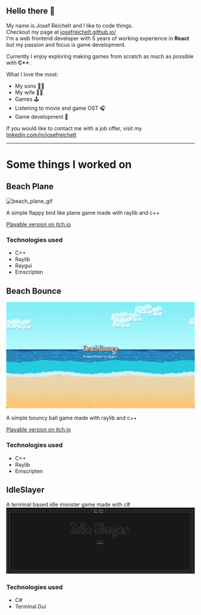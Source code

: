## Hello there 👋

My name is Josef Reichelt and I like to code things.  
Checkout my page at [josefreichelt.github.io/](https://josefreichelt.github.io/)  
I'm a web frontend developer with 5 years of working experience in **React** but my passion and focus is game development.  

Currently I enjoy exploring making games from scratch as much as possible with **C++**.  

What I love the most:

- My sons 👦👦
- My wife 👱‍♀️
- Games 🕹
- Listening to movie and game OST 🎧
- Game development 💾

If you would like to contact me with a job offer, visit my [linkedin.com/in/josefreichelt](https://www.linkedin.com/in/josefreichelt/)


___

# Some things I worked on  

## Beach Plane

![beach_plane_gif](assets/imgs/beach_plane.gif)

A simple flappy bird like plane game made with raylib and c++

[Playable version on itch.io](https://protomace.itch.io/beach-plane)

### Technologies used

- C++
- Raylib
- Raygui
- Emscripten


## Beach Bounce

![beach_bounce_gif](assets/imgs/beach_bounce.gif)

A simple bouncy ball game made with raylib and c++


[Playable version on itch.io](https://protomace.itch.io/beach-bounce)

### Technologies used

- C++
- Raylib
- Emscripten



## IdleSlayer


A terminal based idle monster game made with c#
![idle_slayer](assets/imgs/idleslayer.gif)

### Technologies used

- C#
- Terminal.Gui
